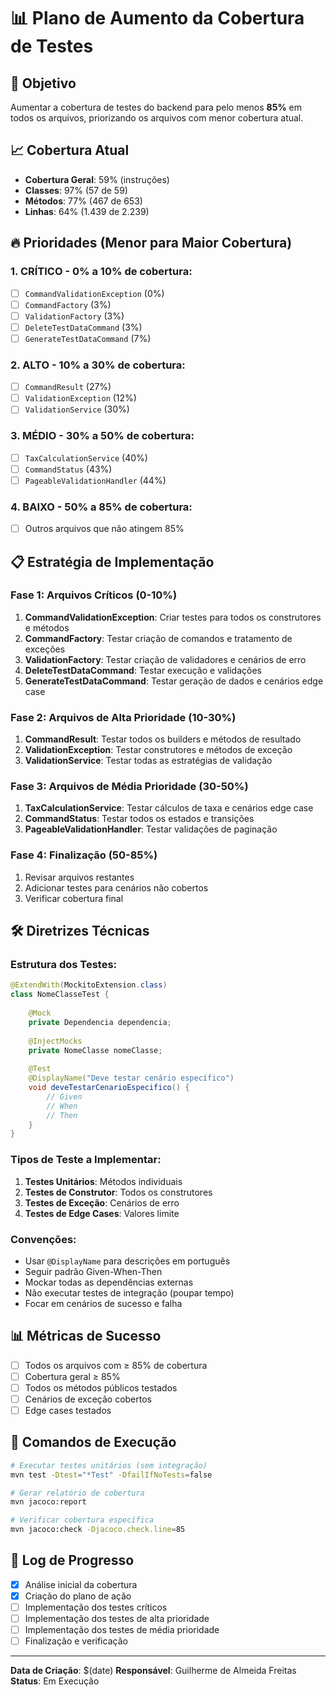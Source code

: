 # 📊 Plano de Aumento da Cobertura de Testes

## 🎯 Objetivo
Aumentar a cobertura de testes do backend para pelo menos **85%** em todos os arquivos, priorizando os arquivos com menor cobertura atual.

## 📈 Cobertura Atual
- **Cobertura Geral**: 59% (instruções)
- **Classes**: 97% (57 de 59)
- **Métodos**: 77% (467 de 653)
- **Linhas**: 64% (1.439 de 2.239)

## 🔥 Prioridades (Menor para Maior Cobertura)

### 1. **CRÍTICO** - 0% a 10% de cobertura:
- [ ] `CommandValidationException` (0%)
- [ ] `CommandFactory` (3%)
- [ ] `ValidationFactory` (3%)
- [ ] `DeleteTestDataCommand` (3%)
- [ ] `GenerateTestDataCommand` (7%)

### 2. **ALTO** - 10% a 30% de cobertura:
- [ ] `CommandResult` (27%)
- [ ] `ValidationException` (12%)
- [ ] `ValidationService` (30%)

### 3. **MÉDIO** - 30% a 50% de cobertura:
- [ ] `TaxCalculationService` (40%)
- [ ] `CommandStatus` (43%)
- [ ] `PageableValidationHandler` (44%)

### 4. **BAIXO** - 50% a 85% de cobertura:
- [ ] Outros arquivos que não atingem 85%

## 📋 Estratégia de Implementação

### Fase 1: Arquivos Críticos (0-10%)
1. **CommandValidationException**: Criar testes para todos os construtores e métodos
2. **CommandFactory**: Testar criação de comandos e tratamento de exceções
3. **ValidationFactory**: Testar criação de validadores e cenários de erro
4. **DeleteTestDataCommand**: Testar execução e validações
5. **GenerateTestDataCommand**: Testar geração de dados e cenários edge case

### Fase 2: Arquivos de Alta Prioridade (10-30%)
1. **CommandResult**: Testar todos os builders e métodos de resultado
2. **ValidationException**: Testar construtores e métodos de exceção
3. **ValidationService**: Testar todas as estratégias de validação

### Fase 3: Arquivos de Média Prioridade (30-50%)
1. **TaxCalculationService**: Testar cálculos de taxa e cenários edge case
2. **CommandStatus**: Testar todos os estados e transições
3. **PageableValidationHandler**: Testar validações de paginação

### Fase 4: Finalização (50-85%)
1. Revisar arquivos restantes
2. Adicionar testes para cenários não cobertos
3. Verificar cobertura final

## 🛠️ Diretrizes Técnicas

### Estrutura dos Testes:
```java
@ExtendWith(MockitoExtension.class)
class NomeClasseTest {
    
    @Mock
    private Dependencia dependencia;
    
    @InjectMocks
    private NomeClasse nomeClasse;
    
    @Test
    @DisplayName("Deve testar cenário específico")
    void deveTestarCenarioEspecifico() {
        // Given
        // When
        // Then
    }
}
```

### Tipos de Teste a Implementar:
1. **Testes Unitários**: Métodos individuais
2. **Testes de Construtor**: Todos os construtores
3. **Testes de Exceção**: Cenários de erro
4. **Testes de Edge Cases**: Valores limite

### Convenções:
- Usar `@DisplayName` para descrições em português
- Seguir padrão Given-When-Then
- Mockar todas as dependências externas
- Não executar testes de integração (poupar tempo)
- Focar em cenários de sucesso e falha

## 📊 Métricas de Sucesso
- [ ] Todos os arquivos com ≥ 85% de cobertura
- [ ] Cobertura geral ≥ 85%
- [ ] Todos os métodos públicos testados
- [ ] Cenários de exceção cobertos
- [ ] Edge cases testados

## 🚀 Comandos de Execução
```bash
# Executar testes unitários (sem integração)
mvn test -Dtest="*Test" -DfailIfNoTests=false

# Gerar relatório de cobertura
mvn jacoco:report

# Verificar cobertura específica
mvn jacoco:check -Djacoco.check.line=85
```

## 📝 Log de Progresso
- [x] Análise inicial da cobertura
- [x] Criação do plano de ação
- [ ] Implementação dos testes críticos
- [ ] Implementação dos testes de alta prioridade
- [ ] Implementação dos testes de média prioridade
- [ ] Finalização e verificação

---
**Data de Criação**: $(date)
**Responsável**: Guilherme de Almeida Freitas
**Status**: Em Execução
